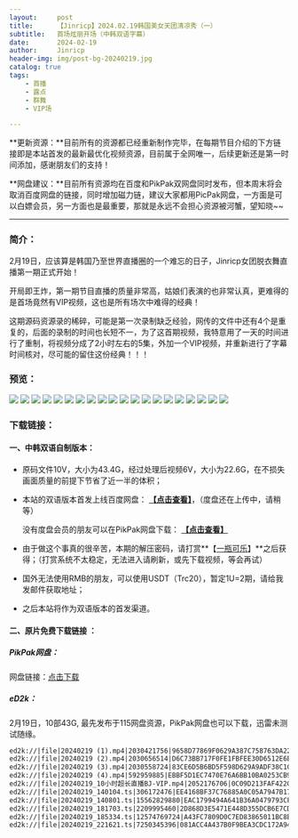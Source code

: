 ```yaml
---
layout:     post
title:      【Jinricp】2024.02.19韩国美女天团清凉秀（一）
subtitle:   首场炫丽开场（中韩双语字幕）
date:       2024-02-19
author:     Jinricp
header-img: img/post-bg-20240219.jpg
catalog: true
tags:
    - 首播
    - 露点
    - 群舞
    - VIP场

---
```


**更新资源：**目前所有的资源都已经重新制作完毕，在每期节目介绍的下方链接即是本站首发的最新最优化视频资源，目前属于全网唯一，后续更新还是第一时间添加，感谢朋友们的支持！

**网盘建议：**目前所有资源均在百度和PikPak双网盘同时发布，但本周末将会取消百度网盘的链接，同时增加磁力链，建议大家都用PicPak网盘，一方面是可以白嫖会员，另一方面也是最重要，那就是永远不会担心资源被河蟹，望知晓~~

---

### 简介：

2月19日，应该算是韩国乃至世界直播圈的一个难忘的日子，Jinricp女团脱衣舞直播第一期正式开始！

开局即王炸，第一期节目直播的质量非常高，姑娘们表演的也非常认真，更难得的是首场竟然有VIP视频，这也是所有场次中难得的经典！

这期源码资源录的稀碎，可能是第一次录制缺乏经验，网传的文件中还有4个是重复的，后面的录制的时间也长短不一，为了这首期视频，我特意用了一天的时间进行了重制，将视频分成了2小时左右的5集，外加一个VIP视频，并重新进行了字幕时间核对，尽可能的留住这份经典！！！

### 预览：

![](https://www.imgccc.com/2024/03/20/a2b95485ce9e5.jpg)
![](https://www.imgccc.com/2024/03/20/4be8674ab2613.jpg)
![](https://www.imgccc.com/2024/03/20/11e023299682b.jpg)
![](https://www.imgccc.com/2024/03/20/b4844aa885369.jpg)
![](https://www.imgccc.com/2024/03/20/a2af2e5a44eab.jpg)
![](https://www.imgccc.com/2024/03/20/eb84b49a4aae6.jpg)
![](https://www.imgccc.com/2024/03/20/4c5e9f0760b19.gif)
![](https://www.imgccc.com/2024/03/20/0d2a639a19b4c.gif)
![](https://www.imgccc.com/2024/03/20/1233c71033459.gif)
![](https://www.imgccc.com/2024/03/20/5048abd19fcf9.gif)
![](https://www.imgccc.com/2024/03/20/dbd6c7e7957c3.gif)
![](https://www.imgccc.com/2024/03/20/0caa27a8dba19.gif)
![](https://www.imgccc.com/2024/03/20/4579aecf53703.gif)
![](https://www.imgccc.com/2024/03/20/cedc9c2a1a693.gif)
![](https://www.imgccc.com/2024/03/20/1a7c5007aadb8.gif)
![](https://www.imgccc.com/2024/03/20/35e4ba3b97f37.gif)
![](https://www.imgccc.com/2024/03/20/7b2326564ffd3.gif)
![](https://www.imgccc.com/2024/03/20/d9b6ecf52fd62.gif)
![](https://www.imgccc.com/2024/03/20/cbedbe702b562.gif)
![](https://www.imgccc.com/2024/03/20/2eb8fc245590c.gif)

### 下载链接：

#### 一、中韩双语自制版本：

+ 原码文件10V，大小为43.4G，经过处理后视频6V，大小为22.6G，在不损失画面质量的前提下节省了近一半的体积；

+ 本站的双语版本首发上线百度网盘： **[【点击查看】](https://pan.baidu.com/s/1yLckgDpbUutjrUGxrh_ZoQ?pwd=efse)**，（度盘还在上传中，请稍等）

  没有度盘会员的朋友可以在PikPak网盘下载： **[【点击查看】](https://mypikpak.com/s/VNtGed9dov5CDV4VeKRIZEiho1)**

+ 由于做这个事真的很辛苦，本期的解压密码，请打赏**【[一瓶可乐](https://kkl.mileifk.com/details/0FBCD28B)】**之后获得；（打赏系统不太稳定，无法进入请刷新，或先下载视频，等会再试）

+ 国外无法使用RMB的朋友，可以使用USDT（Trc20），暂定1U=2期，请给我发邮件获取地址；

+ 之后本站将作为双语版本的首发渠道。

  

#### 二、原片免费下载链接 ：

##### PikPak网盘：

网盘链接：[点击下载](https://mypikpak.com/s/VNspvK_f83G3KvuwZQn8Q5Q2o1)

##### eD2k：

2月19日，10部43G, 最先发布于115网盘资源，PikPak网盘也可以下载，迅雷未测试随缘。

```txt
ed2k://|file|20240219 (1).mp4|2030421756|9658D77869F0629A387C758763DA22EF|/  
ed2k://|file|20240219 (2).mp4|2030656514|D6C73BB717F0FE1FBFEE30D6512E6E61|/  
ed2k://|file|20240219 (3).mp4|2030558724|83CE6D5B6BD5F598D629A9ADF38C1C8B|/  
ed2k://|file|20240219 (4).mp4|592959885|EBBF5D1EC7470E76A6BB10BA0253CB93|/  
ed2k://|file|20240219_10小时超长直播BJ-VIP.mp4|2052176706|0C09D213FAF422C0A5C098FFFFC1515F|/  
ed2k://|file|20240219_140104.ts|306172476|EE4168BF37C76885A0C05A7947B170FF|/  
ed2k://|file|20240219_140801.ts|15562829880|EAC1799494A641B36A0479793CFFCBF4|/  
ed2k://|file|20240219_181703.ts|2209995460|2D868D3E5471E448D355DCB6E7CD3808|/  
ed2k://|file|20240219_185334.ts|12574769724|A43FC7809D0C7ED83865011BC8E39675|/  
ed2k://|file|20240219_221621.ts|7250345396|081ACC4A437B0F9BEA3CDC172A945808|/  
```


